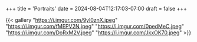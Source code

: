 +++
title = 'Portraits'
date = 2024-08-04T12:17:03-07:00
draft = false
+++

{{< gallery "https://i.imgur.com/9yl0znX.jpeg" "https://i.imgur.com/fMEPV2N.jpeg" "https://i.imgur.com/0pedMeC.jpeg" "https://i.imgur.com/DoRxM2V.jpeg" "https://i.imgur.com/JkxOK70.jpeg" >}}